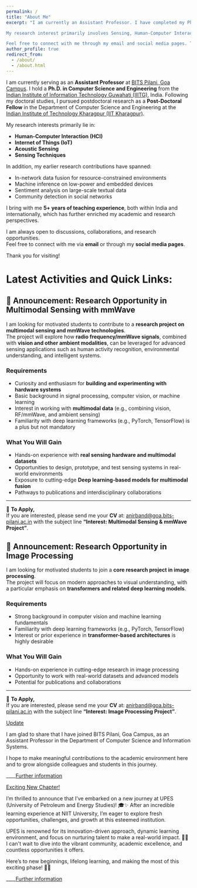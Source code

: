 ```yaml
---
permalink: /
title: "About Me"
excerpt: "I am currently an Assistant Professor. I have completed my Ph.D. in Computer Science and Engineering from the Indian Institute of Information Technology, Guwahati, India. Post Ph.D., I have worked as a Post-Doctoral Fellow at the Ubiquitous Networked Systems Lab (UbiNet) at the Indian Institute of Technology Kharagpur. 

My research interest primarily involves Sensing, Human-Computer Interaction, Acoustic sensing, and the Internet of Things. My earlier research works addressed in-network data fusion, machine inference on low-power devices, sentiment analysis on textual data, and detecting communities in social networks. Apart from that, I have 5+ years of teaching experience both abroad and within the country. 

Feel free to connect with me through my email and social media pages. Thank you"
author_profile: true
redirect_from: 
  - /about/
  - /about.html
---
```


I am currently serving as an **Assistant Professor** at [BITS Pilani, Goa Campus](https://www.bits-pilani.ac.in/goa/). I hold a **Ph.D. in Computer Science and Engineering** from the [Indian Institute of Information Technology Guwahati (IIITG)](https://www.iiitg.ac.in), India. Following my doctoral studies, I pursued postdoctoral research as a **Post-Doctoral Fellow** in the Department of Computer Science and Engineering at the [Indian Institute of Technology Kharagpur (IIT Kharagpur)](http://www.iitkgp.ac.in).  

My research interests primarily lie in:   
- **Human-Computer Interaction (HCI)**
- **Internet of Things (IoT)**
- **Acoustic Sensing**  
- **Sensing Techniques**   

In addition, my earlier research contributions have spanned:  
- In-network data fusion for resource-constrained environments  
- Machine inference on low-power and embedded devices  
- Sentiment analysis on large-scale textual data  
- Community detection in social networks  

I bring with me **5+ years of teaching experience**, both within India and internationally, which has further enriched my academic and research perspectives.  

I am always open to discussions, collaborations, and research opportunities.  
Feel free to connect with me via **email** or through my **social media pages**.  

Thank you for visiting!  



Latest Activities and Quick Links:
======
## 📢 Announcement: Research Opportunity in Multimodal Sensing with mmWave

I am looking for motivated students to contribute to a **research project on multimodal sensing and mmWave technologies**.  
The project will explore how **radio frequency/mmWave signals**, combined with **vision and other ambient modalities**, can be leveraged for advanced sensing applications such as human activity recognition, environmental understanding, and intelligent systems.  

### Requirements
- Curiosity and enthusiasm for **building and experimenting with hardware systems**  
- Basic background in signal processing, computer vision, or machine learning  
- Interest in working with **multimodal data** (e.g., combining vision, RF/mmWave, and ambient sensing)  
- Familiarity with deep learning frameworks (e.g., PyTorch, TensorFlow) is a plus but not mandatory  

### What You Will Gain
- Hands-on experience with **real sensing hardware and multimodal datasets**  
- Opportunities to design, prototype, and test sensing systems in real-world environments  
- Exposure to cutting-edge **Deep learning-based models for multimodal fusion**  
- Pathways to publications and interdisciplinary collaborations  

---

📩 **To Apply,**  
If you are interested, please send me your **CV** at: [anirband@goa.bits-pilani.ac.in](mailto:anirband@goa.bits-pilani.ac.in) with the subject line **“Interest: Multimodal Sensing & mmWave Project”**.




## 📢 Announcement: Research Opportunity in Image Processing

I am looking for motivated students to join a **core research project in image processing**.  
The project will focus on modern approaches to visual understanding, with a particular emphasis on **transformers and related deep learning models**.  

### Requirements
- Strong background in computer vision and machine learning fundamentals  
- Familiarity with deep learning frameworks (e.g., PyTorch, TensorFlow)  
- Interest or prior experience in **transformer-based architectures** is highly desirable  

### What You Will Gain
- Hands-on experience in cutting-edge research in image processing  
- Opportunity to work with real-world datasets and advanced models  
- Potential for publications and collaborations  

---

📩 **To Apply,**  
If you are interested, please send me your **CV** at: [anirband@goa.bits-pilani.ac.in](mailto:anirband@goa.bits-pilani.ac.in) with the subject line **“Interest: Image Processing Project”**.





[Update](https://www.bits-pilani.ac.in/goa/)

I am glad to share that I have joined BITS Pilani, Goa Campus, as an Assistant Professor in the Department of Computer Science and Information Systems.

I hope to make meaningful contributions to the academic environment here and to grow alongside colleagues and students in this journey.

____[Further information](https://www.bits-pilani.ac.in/goa/)




[Exciting New Chapter!](upes.ac.in)

I’m thrilled to announce that I’ve embarked on a new journey at UPES (University of Petroleum and Energy Studies)! 🎓✨ After an incredible learning experience at NIIT University, I’m eager to explore fresh opportunities, challenges, and growth at this esteemed institution.

UPES is renowned for its innovation-driven approach, dynamic learning environment, and focus on nurturing talent to make a real-world impact. 🚀💡 I can't wait to dive into the vibrant community, academic excellence, and countless opportunities it offers.

Here’s to new beginnings, lifelong learning, and making the most of this exciting phase! 🔑💼

  ____[Further information](upes.ac.in)






